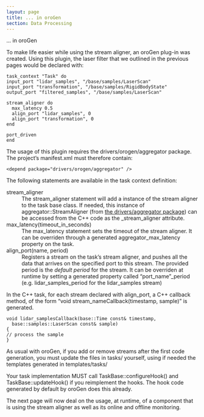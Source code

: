 ```yaml
---
layout: page
title: ... in oroGen
section: Data Processing
---
```

<div class="content2">
<div class="content2-pagetitle">  ... in oroGen</div>
<div class="content2-container line-box">
<div class="content2-container-1col">


<p>To make life easier while using the stream aligner, an oroGen plug-in was
created. Using this plugin, the laser filter that we outlined in the previous
pages would be declared with:</p>

<pre><code class="language-ruby">task_context "Task" do
input_port "lidar_samples", "/base/samples/LaserScan"
input_port "transformation", "/base/samples/RigidBodyState"
output_port "filtered_samples", "/base/samples/LaserScan"

stream_aligner do
  max_latency 0.5
  align_port "lidar_samples", 0
  align_port "transformation", 0
end

port_driven
end
</code></pre>

<p>The usage of this plugin requires the drivers/orogen/aggregator package. The
project&rsquo;s manifest.xml must therefore contain:</p>

<pre><code class="language-xml">&lt;depend package="drivers/orogen/aggregator" /&gt;
</code></pre>

<p>The following statements are available in the task context definition:</p>

<dl>
<dt>stream_aligner</dt>
<dd>The stream_aligner statement will add a instance of the stream aligner to the
task base class. If needed, this instance of aggregator::StreamAligner (from
<a href="/pkg/drivers/aggregator/index.html">the drivers/aggregator package</a>) can be accessed
from the C++ code as the _stream_aligner attribute.</dd>
<dt>max_latency(timeout_in_seconds)</dt>
<dd>The max_latency statement sets the timeout of the stream aligner. It can be
overriden through a generated aggregator_max_latency property on the task.</dd>
<dt>align_port(name, period)</dt>
<dd>Registers a stream on the task&rsquo;s stream aligner, and pushes all the data that
arrives on the specified port to this stream. The provided period is the
<em>default period</em> for the stream. It can be overriden at runtime by setting a
generated property called &ldquo;port_name&rdquo;_period (e.g. lidar_samples_period for
the lidar_samples stream)</dd>
</dl>

<p>In the C++ task, for each stream declared with align_port, a C++ callback
method, of the form &ldquo;void stream_nameCallback(timestamp, sample)&rdquo; is generated.</p>

<pre><code class="language-cpp">void lidar_samplesCallback(base::Time const&amp; timestamp,
  base::samples::LaserScan const&amp; sample)
{
// process the sample
}
</code></pre>

<p>As usual with oroGen, if you add or remove streams after the first code
generation, you must update the files in tasks/ yourself, using if needed the
templates generated in templates/tasks/</p>

<p class="warning">Your task implementation MUST call TaskBase::configureHook() and
TaskBase::updateHook() if you reimplement the hooks. The hook code generated by
default by oroGen does this already.</p>

<p>The next page will now deal on the usage, at runtime, of a component that is
using the stream aligner as well as its online and offline monitoring.</p>



</div>
</div>
</div>
